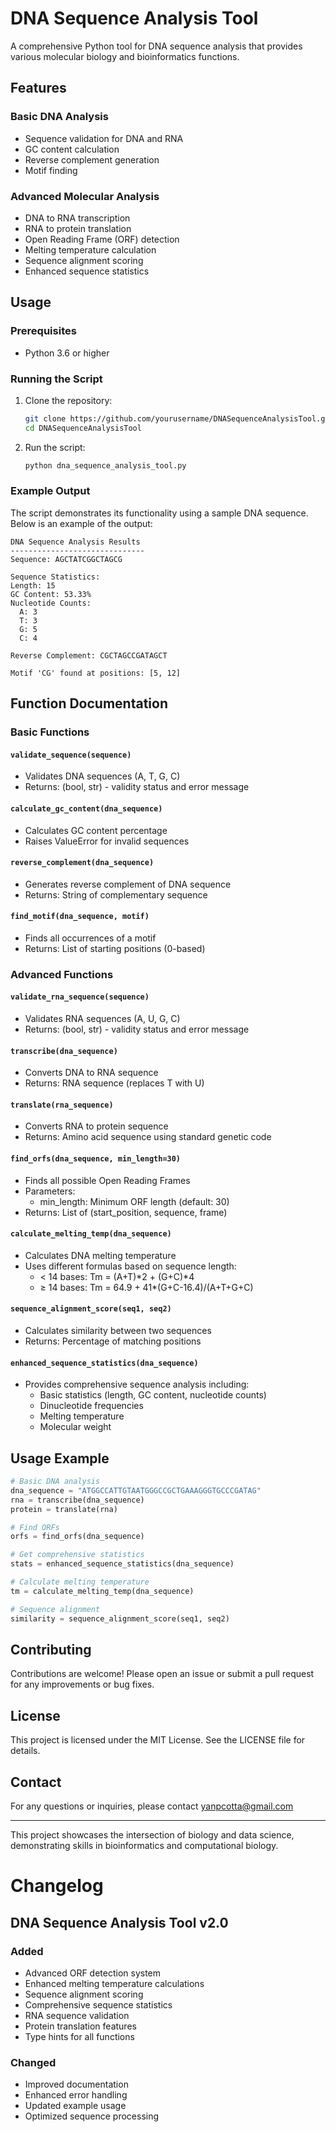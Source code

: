 # DNA Sequence Analysis Tool

A comprehensive Python tool for DNA sequence analysis that provides various molecular biology and bioinformatics functions.

## Features

### Basic DNA Analysis
- Sequence validation for DNA and RNA
- GC content calculation
- Reverse complement generation
- Motif finding

### Advanced Molecular Analysis
- DNA to RNA transcription
- RNA to protein translation
- Open Reading Frame (ORF) detection
- Melting temperature calculation
- Sequence alignment scoring
- Enhanced sequence statistics

## Usage
### Prerequisites
- Python 3.6 or higher

### Running the Script
1. Clone the repository:
    ```sh
    git clone https://github.com/yourusername/DNASequenceAnalysisTool.git
    cd DNASequenceAnalysisTool
    ```

2. Run the script:
    ```sh
    python dna_sequence_analysis_tool.py
    ```

### Example Output
The script demonstrates its functionality using a sample DNA sequence. Below is an example of the output:

```
DNA Sequence Analysis Results
------------------------------
Sequence: AGCTATCGGCTAGCG

Sequence Statistics:
Length: 15
GC Content: 53.33%
Nucleotide Counts:
  A: 3
  T: 3
  G: 5
  C: 4

Reverse Complement: CGCTAGCCGATAGCT

Motif 'CG' found at positions: [5, 12]
```

## Function Documentation

### Basic Functions

#### `validate_sequence(sequence)`
- Validates DNA sequences (A, T, G, C)
- Returns: (bool, str) - validity status and error message

#### `calculate_gc_content(dna_sequence)`
- Calculates GC content percentage
- Raises ValueError for invalid sequences

#### `reverse_complement(dna_sequence)`
- Generates reverse complement of DNA sequence
- Returns: String of complementary sequence

#### `find_motif(dna_sequence, motif)`
- Finds all occurrences of a motif
- Returns: List of starting positions (0-based)

### Advanced Functions

#### `validate_rna_sequence(sequence)`
- Validates RNA sequences (A, U, G, C)
- Returns: (bool, str) - validity status and error message

#### `transcribe(dna_sequence)`
- Converts DNA to RNA sequence
- Returns: RNA sequence (replaces T with U)

#### `translate(rna_sequence)`
- Converts RNA to protein sequence
- Returns: Amino acid sequence using standard genetic code

#### `find_orfs(dna_sequence, min_length=30)`
- Finds all possible Open Reading Frames
- Parameters:
  - min_length: Minimum ORF length (default: 30)
- Returns: List of (start_position, sequence, frame)

#### `calculate_melting_temp(dna_sequence)`
- Calculates DNA melting temperature
- Uses different formulas based on sequence length:
  - < 14 bases: Tm = (A+T)*2 + (G+C)*4
  - ≥ 14 bases: Tm = 64.9 + 41*(G+C-16.4)/(A+T+G+C)

#### `sequence_alignment_score(seq1, seq2)`
- Calculates similarity between two sequences
- Returns: Percentage of matching positions

#### `enhanced_sequence_statistics(dna_sequence)`
- Provides comprehensive sequence analysis including:
  - Basic statistics (length, GC content, nucleotide counts)
  - Dinucleotide frequencies
  - Melting temperature
  - Molecular weight

## Usage Example

```python
# Basic DNA analysis
dna_sequence = "ATGGCCATTGTAATGGGCCGCTGAAAGGGTGCCCGATAG"
rna = transcribe(dna_sequence)
protein = translate(rna)

# Find ORFs
orfs = find_orfs(dna_sequence)

# Get comprehensive statistics
stats = enhanced_sequence_statistics(dna_sequence)

# Calculate melting temperature
tm = calculate_melting_temp(dna_sequence)

# Sequence alignment
similarity = sequence_alignment_score(seq1, seq2)
```

## Contributing
Contributions are welcome! Please open an issue or submit a pull request for any improvements or bug fixes.

## License
This project is licensed under the MIT License. See the LICENSE file for details.

## Contact
For any questions or inquiries, please contact yanpcotta@gmail.com

---

This project showcases the intersection of biology and data science, demonstrating skills in bioinformatics and computational biology.

# Changelog

## DNA Sequence Analysis Tool v2.0
### Added
- Advanced ORF detection system
- Enhanced melting temperature calculations
- Sequence alignment scoring
- Comprehensive sequence statistics
- RNA sequence validation
- Protein translation features
- Type hints for all functions

### Changed
- Improved documentation
- Enhanced error handling
- Updated example usage
- Optimized sequence processing